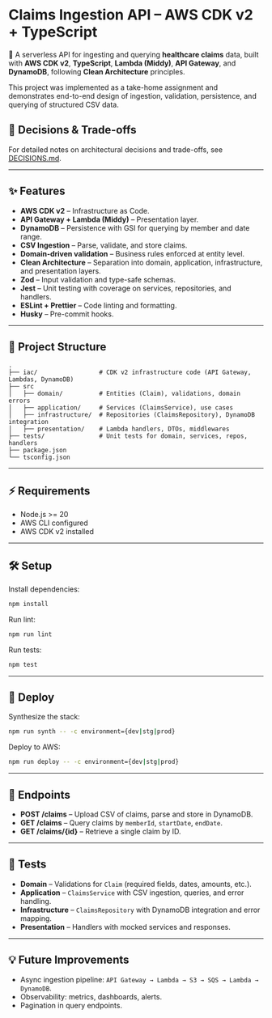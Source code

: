 # Claims Ingestion API – AWS CDK v2 + TypeScript

🚀 A serverless API for ingesting and querying **healthcare claims** data, built with **AWS CDK v2**, **TypeScript**, **Lambda (Middy)**, **API Gateway**, and **DynamoDB**, following **Clean Architecture** principles.

This project was implemented as a take-home assignment and demonstrates end-to-end design of ingestion, validation, persistence, and querying of structured CSV data.

## 📌 Decisions & Trade-offs

For detailed notes on architectural decisions and trade-offs, see [DECISIONS.md](./DECISIONS.md).

---

## ✨ Features

- **AWS CDK v2** – Infrastructure as Code.
- **API Gateway + Lambda (Middy)** – Presentation layer.
- **DynamoDB** – Persistence with GSI for querying by member and date range.
- **CSV Ingestion** – Parse, validate, and store claims.
- **Domain-driven validation** – Business rules enforced at entity level.
- **Clean Architecture** – Separation into domain, application, infrastructure, and presentation layers.
- **Zod** – Input validation and type-safe schemas.
- **Jest** – Unit testing with coverage on services, repositories, and handlers.
- **ESLint + Prettier** – Code linting and formatting.
- **Husky** – Pre-commit hooks.

---

## 📂 Project Structure

```
.
├── iac/                 # CDK v2 infrastructure code (API Gateway, Lambdas, DynamoDB)
├── src
│   ├── domain/          # Entities (Claim), validations, domain errors
│   ├── application/     # Services (ClaimsService), use cases
│   ├── infrastructure/  # Repositories (ClaimsRepository), DynamoDB integration
│   ├── presentation/    # Lambda handlers, DTOs, middlewares
├── tests/               # Unit tests for domain, services, repos, handlers
├── package.json
└── tsconfig.json
```

---

## ⚡ Requirements

- Node.js >= 20  
- AWS CLI configured  
- AWS CDK v2 installed  

---

## 🛠️ Setup

Install dependencies:

```bash
npm install
```

Run lint:

```bash
npm run lint
```

Run tests:

```bash
npm test
```

---

## 🚀 Deploy

Synthesize the stack:

```bash
npm run synth -- -c environment={dev|stg|prod}
```

Deploy to AWS:

```bash
npm run deploy -- -c environment={dev|stg|prod}
```

---

## 📖 Endpoints

- **POST /claims** – Upload CSV of claims, parse and store in DynamoDB.  
- **GET /claims** – Query claims by `memberId`, `startDate`, `endDate`.  
- **GET /claims/{id}** – Retrieve a single claim by ID.  

---

## 🧪 Tests

- **Domain** – Validations for `Claim` (required fields, dates, amounts, etc.).  
- **Application** – `ClaimsService` with CSV ingestion, queries, and error handling.  
- **Infrastructure** – `ClaimsRepository` with DynamoDB integration and error mapping.  
- **Presentation** – Handlers with mocked services and responses.  

---

## 💡 Future Improvements

- Async ingestion pipeline: `API Gateway → Lambda → S3 → SQS → Lambda → DynamoDB`.  
- Observability: metrics, dashboards, alerts.  
- Pagination in query endpoints.
